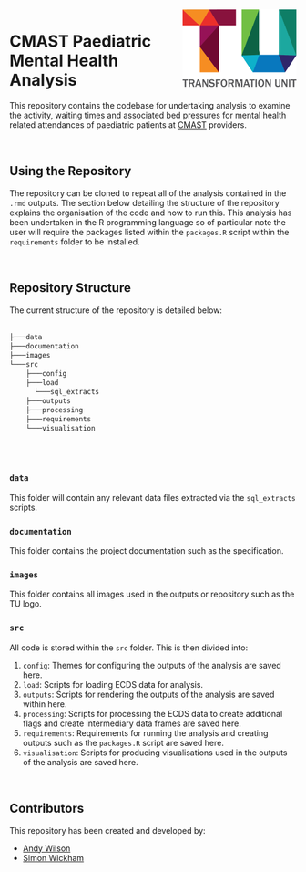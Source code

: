 <img src="images/TU_logo_large.png" alt="TU logo" width="200" align="right"/>

# CMAST Paediatric Mental Health Analysis
This repository contains the codebase for undertaking analysis to examine the activity, waiting times and associated bed pressures for mental health related attendances of paediatric patients at [CMAST](https://www.cheshireandmerseyside.nhs.uk/your-health/provider-collaboratives/cmast/) providers.

<br/>

## Using the Repository
The repository can be cloned to repeat all of the analysis contained in the `.rmd` outputs. The section below detailing the structure of the repository explains the organisation of the code and how to run this. This analysis has been undertaken in the R programming language so of particular note the user will require the packages listed within the `packages.R` script within the `requirements` folder to be installed.

<br/>

## Repository Structure

The current structure of the repository is detailed below:

``` plaintext

├───data
├───documentation
├───images
└───src
    ├───config
    ├───load
      └───sql_extracts
    ├───outputs
    ├───processing
    ├───requirements
    └───visualisation
    
```
<br/>

### `data`
This folder will contain any relevant data files extracted via the `sql_extracts` scripts.

### `documentation`
This folder contains the project documentation such as the specification.

### `images`
This folder contains all images used in the outputs or repository such as the TU logo.

### `src`
All code is stored within the `src` folder. This is then divided into:

1. `config`: Themes for configuring the outputs of the analysis are saved here.
2. `load`: Scripts for loading ECDS data for analysis.
3. `outputs`: Scripts for rendering the outputs of the analysis are saved within here.
4. `processing`: Scripts for processing the ECDS data to create additional flags and create intermediary data frames are saved here.
5. `requirements`: Requirements for running the analysis and creating outputs such as the `packages.R` script are saved here.
6. `visualisation`: Scripts for producing visualisations used in the outputs of the analysis are saved here.

<br/>

## Contributors

This repository has been created and developed by:
- [Andy Wilson](https://github.com/ASW-Analyst)
- [Simon Wickham](https://github.com/SiWickham)
